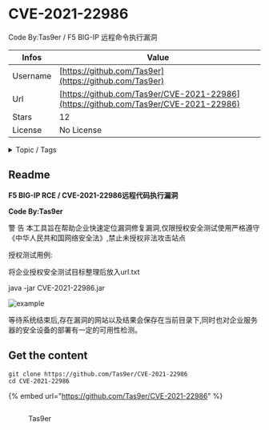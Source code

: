 # CVE-2021-22986

Code By:Tas9er / F5 BIG-IP 远程命令执行漏洞

| Infos    | Value                                                              |
| -------- | -------------------------------------------------------------------|
| Username | [https://github.com/Tas9er](https://github.com/Tas9er) |
| Url      | [https://github.com/Tas9er/CVE-2021-22986](https://github.com/Tas9er/CVE-2021-22986)                                               |
| Stars    | 12                                                          |
| License  | No License                                                        |

<details>

<summary>Topic / Tags</summary>



</details>

## Readme

**F5 BIG-IP RCE / CVE-2021-22986远程代码执行漏洞**

**Code By:Tas9er**



警 告
本工具旨在帮助企业快速定位漏洞修复漏洞,仅限授权安全测试使用严格遵守《中华人民共和国网络安全法》,禁止未授权非法攻击站点



授权测试用例:

将企业授权安全测试目标整理后放入url.txt

java -jar CVE-2021-22986.jar

![example](example.png)

等待系统结束后,存在漏洞的网站以及结果会保存在当前目录下,同时也对企业服务器的安全设备的部署有一定的可用性检测。






## Get the content

```
git clone https://github.com/Tas9er/CVE-2021-22986
cd CVE-2021-22986
```

{% embed url="https://github.com/Tas9er/CVE-2021-22986" %}

<figure><img src="https://avatars.githubusercontent.com/u/57090266?v=4" alt=""><figcaption><p>Tas9er</p></figcaption></figure>
